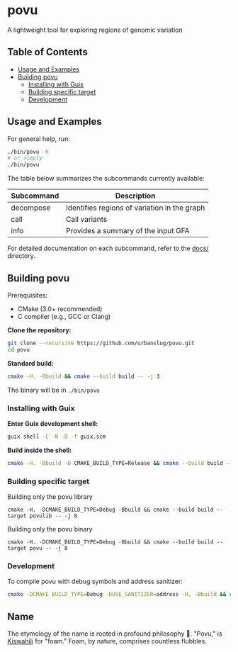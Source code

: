 # povu

A lightweight tool for exploring regions of genomic variation

## Table of Contents
- [Usage and Examples](#usage-and-examples)
- [Building povu](#building-povu)
  - [Installing with Guix](#installing-with-guix)
  - [Building specific target](#building-specific-target)
  - [Development](#development)


## Usage and Examples

For general help, run:

```bash
./bin/povu -h
# or simply
./bin/povu
```

The table below summarizes the subcommands currently available:

| Subcommand | Description                                 |
|------------|---------------------------------------------|
| decompose | Identifies regions of variation in the graph |
| call      | Call variants                                |
| info      | Provides a summary of the input GFA          |

For detailed documentation on each subcommand, refer to the [docs/](./docs) directory.


## Building povu

Prerequisites:
- CMake (3.0+ recommended)
- C compiler (e.g., GCC or Clang)

**Clone the repository:**
```bash
git clone --recursive https://github.com/urbanslug/povu.git
cd povu
```

**Standard build:**
```bash
cmake -H. -Bbuild && cmake --build build -- -j 3
```

The binary will be in `./bin/povu`

### Installing with Guix

**Enter Guix development shell:**
```bash
guix shell -C -N -D -f guix.scm
```

**Build inside the shell:**
```bash
cmake -H. -Bbuild -D CMAKE_BUILD_TYPE=Release && cmake --build build -- -j 3
```

### Building specific target

Building only the povu library

```
cmake -H. -DCMAKE_BUILD_TYPE=Debug -Bbuild && cmake --build build --target povulib -- -j 8
```

Building only the povu binary

```
cmake -H. -DCMAKE_BUILD_TYPE=Debug -Bbuild && cmake --build build --target povu -- -j 8
```

### Development

To compile povu with debug symbols and address sanitizer:

```bash
cmake -DCMAKE_BUILD_TYPE=Debug -DUSE_SANITIZER=address -H. -Bbuild && cmake --build build -- -j 3
```

## Name

The etymology of the name is rooted in profound philosophy 🤔. "Povu," is [Kiswahili](https://en.wikipedia.org/wiki/Swahili_language) for "foam." Foam, by nature, comprises countless flubbles.
